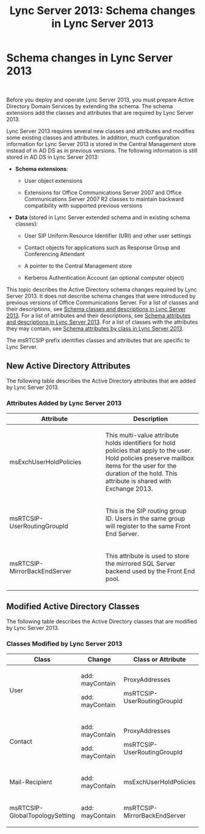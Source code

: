 ﻿---
title: 'Lync Server 2013: Schema changes in Lync Server 2013'
TOCTitle: Schema changes in Lync Server 2013
ms:assetid: d760cb93-77d4-4d64-adb7-416b808f36f8
ms:mtpsurl: https://technet.microsoft.com/en-us/library/Gg398944(v=OCS.15)
ms:contentKeyID: 48185575
ms.date: 07/23/2014
mtps_version: v=OCS.15
---

# Schema changes in Lync Server 2013

 


Before you deploy and operate Lync Server 2013, you must prepare Active Directory Domain Services by extending the schema. The schema extensions add the classes and attributes that are required by Lync Server 2013.

Lync Server 2013 requires several new classes and attributes and modifies some existing classes and attributes. In addition, much configuration information for Lync Server 2013 is stored in the Central Management store instead of in AD DS as in previous versions. The following information is still stored in AD DS in Lync Server 2013:

  - **Schema extensions**:
    
      - User object extensions
    
      - Extensions for Office Communications Server 2007 and Office Communications Server 2007 R2 classes to maintain backward compatibility with supported previous versions

<!-- end list -->

  - **Data** (stored in Lync Server extended schema and in existing schema classes):
    
      - User SIP Uniform Resource Identifier (URI) and other user settings
    
      - Contact objects for applications such as Response Group and Conferencing Attendant
    
      - A pointer to the Central Management store
    
      - Kerberos Authentication Account (an optional computer object)

This topic describes the Active Directory schema changes required by Lync Server 2013. It does not describe schema changes that were introduced by previous versions of Office Communications Server. For a list of classes and their descriptions, see [Schema classes and descriptions in Lync Server 2013](lync-server-2013-schema-classes-and-descriptions.md). For a list of attributes and their descriptions, see [Schema attributes and descriptions in Lync Server 2013](lync-server-2013-schema-attributes-and-descriptions.md). For a list of classes with the attributes they may contain, see [Schema attributes by class in Lync Server 2013](lync-server-2013-schema-attributes-by-class.md).

The msRTCSIP prefix identifies classes and attributes that are specific to Lync Server.

## New Active Directory Attributes

The following table describes the Active Directory attributes that are added by Lync Server 2013.

### Attributes Added by Lync Server 2013

<table>
<colgroup>
<col style="width: 50%" />
<col style="width: 50%" />
</colgroup>
<thead>
<tr class="header">
<th>Attribute</th>
<th>Description</th>
</tr>
</thead>
<tbody>
<tr class="odd">
<td><p>msExchUserHoldPolicies</p></td>
<td><p>This multi-value attribute holds identifiers for hold policies that apply to the user. Hold policies preserve mailbox items for the user for the duration of the hold. This attribute is shared with Exchange 2013.</p></td>
</tr>
<tr class="even">
<td><p>msRTCSIP-UserRoutingGroupId</p></td>
<td><p>This is the SIP routing group ID. Users in the same group will register to the same Front End Server.</p></td>
</tr>
<tr class="odd">
<td><p>msRTCSIP-MirrorBackEndServer</p></td>
<td><p>This attribute is used to store the mirrored SQL Server backend used by the Front End pool.</p></td>
</tr>
</tbody>
</table>


## Modified Active Directory Classes

The following table describes the Active Directory classes that are modified by Lync Server 2013.

### Classes Modified by Lync Server 2013

<table>
<colgroup>
<col style="width: 33%" />
<col style="width: 33%" />
<col style="width: 33%" />
</colgroup>
<thead>
<tr class="header">
<th>Class</th>
<th>Change</th>
<th>Class or Attribute</th>
</tr>
</thead>
<tbody>
<tr class="odd">
<td><p>User</p></td>
<td><p>add: mayContain</p>
<p>add: mayContain</p></td>
<td><p>ProxyAddresses</p>
<p>msRTCSIP-UserRoutingGroupId</p></td>
</tr>
<tr class="even">
<td><p>Contact</p></td>
<td><p>add: mayContain</p>
<p>add: mayContain</p></td>
<td><p>ProxyAddresses</p>
<p>msRTCSIP-UserRoutingGroupId</p></td>
</tr>
<tr class="odd">
<td><p>Mail-Recipient</p></td>
<td><p>add: mayContain</p></td>
<td><p>msExchUserHoldPolicies</p></td>
</tr>
<tr class="even">
<td><p>msRTCSIP-GlobalTopologySetting</p></td>
<td><p>add: mayContain</p></td>
<td><p>msRTCSIP-MirrorBackEndServer</p></td>
</tr>
</tbody>
</table>

